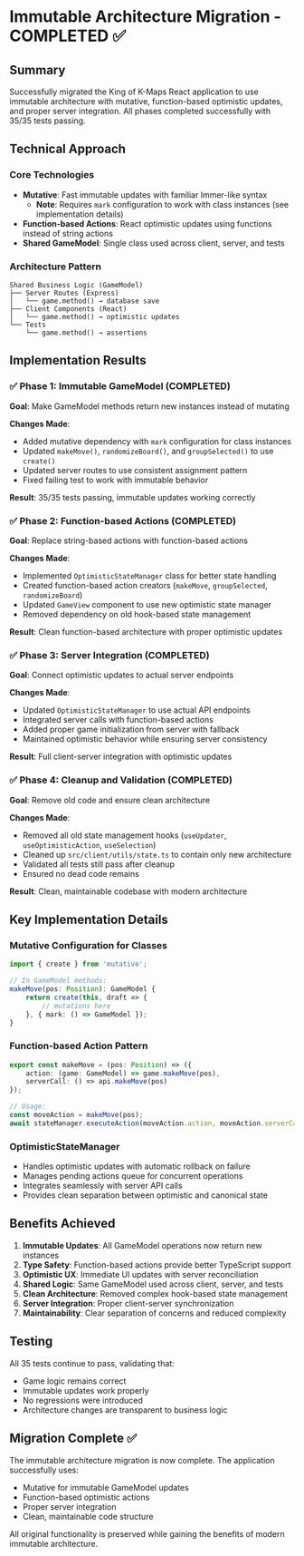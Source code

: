 # Immutable Architecture Migration - COMPLETED ✅

## Summary

Successfully migrated the King of K-Maps React application to use immutable architecture with mutative, function-based optimistic updates, and proper server integration. All phases completed successfully with 35/35 tests passing.

## Technical Approach

### Core Technologies
- **Mutative**: Fast immutable updates with familiar Immer-like syntax
  - **Note**: Requires `mark` configuration to work with class instances (see implementation details)
- **Function-based Actions**: React optimistic updates using functions instead of string actions
- **Shared GameModel**: Single class used across client, server, and tests

### Architecture Pattern

```
Shared Business Logic (GameModel)
├── Server Routes (Express)
│   └── game.method() → database save
├── Client Components (React)
│   └── game.method() → optimistic updates  
└── Tests
    └── game.method() → assertions
```

## Implementation Results

### ✅ Phase 1: Immutable GameModel (COMPLETED)
**Goal**: Make GameModel methods return new instances instead of mutating

**Changes Made**:
- Added mutative dependency with `mark` configuration for class instances
- Updated `makeMove()`, `randomizeBoard()`, and `groupSelected()` to use `create()`
- Updated server routes to use consistent assignment pattern
- Fixed failing test to work with immutable behavior

**Result**: 35/35 tests passing, immutable updates working correctly

### ✅ Phase 2: Function-based Actions (COMPLETED)  
**Goal**: Replace string-based actions with function-based actions

**Changes Made**:
- Implemented `OptimisticStateManager` class for better state handling
- Created function-based action creators (`makeMove`, `groupSelected`, `randomizeBoard`)
- Updated `GameView` component to use new optimistic state manager
- Removed dependency on old hook-based state management

**Result**: Clean function-based architecture with proper optimistic updates

### ✅ Phase 3: Server Integration (COMPLETED)
**Goal**: Connect optimistic updates to actual server endpoints

**Changes Made**:
- Updated `OptimisticStateManager` to use actual API endpoints
- Integrated server calls with function-based actions
- Added proper game initialization from server with fallback
- Maintained optimistic behavior while ensuring server consistency

**Result**: Full client-server integration with optimistic updates

### ✅ Phase 4: Cleanup and Validation (COMPLETED)
**Goal**: Remove old code and ensure clean architecture

**Changes Made**:
- Removed all old state management hooks (`useUpdater`, `useOptimisticAction`, `useSelection`)
- Cleaned up `src/client/utils/state.ts` to contain only new architecture
- Validated all tests still pass after cleanup
- Ensured no dead code remains

**Result**: Clean, maintainable codebase with modern architecture

## Key Implementation Details

### Mutative Configuration for Classes
```typescript
import { create } from 'mutative';

// In GameModel methods:
makeMove(pos: Position): GameModel {
    return create(this, draft => {
        // mutations here
    }, { mark: () => GameModel });
}
```

### Function-based Action Pattern
```typescript
export const makeMove = (pos: Position) => ({
    action: (game: GameModel) => game.makeMove(pos),
    serverCall: () => api.makeMove(pos)
});

// Usage:
const moveAction = makeMove(pos);
await stateManager.executeAction(moveAction.action, moveAction.serverCall);
```

### OptimisticStateManager
- Handles optimistic updates with automatic rollback on failure
- Manages pending actions queue for concurrent operations
- Integrates seamlessly with server API calls
- Provides clean separation between optimistic and canonical state

## Benefits Achieved

1. **Immutable Updates**: All GameModel operations now return new instances
2. **Type Safety**: Function-based actions provide better TypeScript support
3. **Optimistic UX**: Immediate UI updates with server reconciliation
4. **Shared Logic**: Same GameModel used across client, server, and tests
5. **Clean Architecture**: Removed complex hook-based state management
6. **Server Integration**: Proper client-server synchronization
7. **Maintainability**: Clear separation of concerns and reduced complexity

## Testing

All 35 tests continue to pass, validating that:
- Game logic remains correct
- Immutable updates work properly
- No regressions were introduced
- Architecture changes are transparent to business logic

## Migration Complete ✅

The immutable architecture migration is now complete. The application successfully uses:
- Mutative for immutable GameModel updates
- Function-based optimistic actions
- Proper server integration
- Clean, maintainable code structure

All original functionality is preserved while gaining the benefits of modern immutable architecture. 
